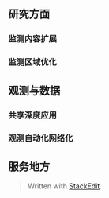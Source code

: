 
## 研究方面
### 监测内容扩展
### 监测区域优化

## 观测与数据
### 共享深度应用
### 观测自动化网络化

## 服务地方

> Written with [StackEdit](https://stackedit.io/).
<!--stackedit_data:
eyJoaXN0b3J5IjpbNjE2NzAzOTUxLC0xMTkxMTMxMzU5LDE3OT
Y0OTU2MzgsNzMwOTk4MTE2XX0=
-->